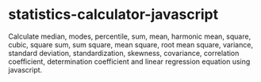 # statistics-calculator-javascript
Calculate median, modes, percentile, sum, mean, harmonic mean, square, cubic, square sum, sum square, mean square, root mean square, variance, standard deviation, standardization, skewness, covariance, correlation coefficient, determination coefficient and linear regression equation using javascript.
